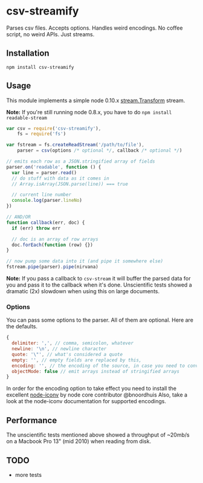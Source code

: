 csv-streamify
===

Parses csv files. Accepts options. Handles weird encodings. No coffee script, no weird APIs. Just streams.

## Installation

```
npm install csv-streamify
```

## Usage

This module implements a simple node 0.10.x [stream.Transform](http://nodejs.org/api/stream.html#stream_class_stream_transform) stream.

__Note:__ If you're still running node 0.8.x, you have to do ```npm install readable-stream```

```javascript
var csv = require('csv-streamify'),
    fs = require('fs')

var fstream = fs.createReadStream('/path/to/file'),
    parser = csv(options /* optional */, callback /* optional */)

// emits each row as a JSON.stringified array of fields
parser.on('readable', function () {
  var line = parser.read()
  // do stuff with data as it comes in
  // Array.isArray(JSON.parse(line)) === true

  // current line number
  console.log(parser.lineNo)
})

// AND/OR
function callback(err, doc) {
  if (err) throw err

  // doc is an array of row arrays
  doc.forEach(function (row) {})
}

// now pump some data into it (and pipe it somewhere else)
fstream.pipe(parser).pipe(nirvana)

```
__Note:__ If you pass a callback to ```csv-stream``` it will buffer the parsed data for you and pass it to the callback when it's done. Unscientific tests showed a dramatic (2x) slowdown when using this on large documents.

### Options

You can pass some options to the parser. All of them are optional. Here are the defaults.

```javascript
{
  delimiter: ',', // comma, semicolon, whatever
  newline: '\n', // newline character
  quote: '\"', // what's considered a quote
  empty: '', // empty fields are replaced by this,
  encoding: '', // the encoding of the source, in case you need to convert it
  objectMode: false // emit arrays instead of stringified arrays
}
```

In order for the encoding option to take effect you need to install the excellent [node-iconv](https://github.com/bnoordhuis/node-iconv) by node core contributor @bnoordhuis
Also, take a look at the node-iconv documentation for supported encodings.


## Performance

The unscientific tests mentioned above showed a throughput of ~20mb/s on a Macbook Pro 13" (mid 2010) when reading from disk.

## TODO

- more tests
